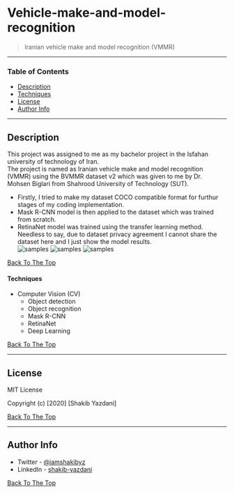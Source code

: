 # Vehicle-make-and-model-recognition

> Iranian vehicle make and model recognition (VMMR)

---

### Table of Contents

- [Description](#description)
- [Techniques](#techniques)
- [License](#license)
- [Author Info](#author-info)

---

## Description

This project was assigned to me as my bachelor project in the Isfahan university of technology of Iran. <br>
The project is named as Iranian vehicle make and model recognition (VMMR) using the BVMMR dataset v2 which was given to me by Dr. Mohsen Biglari from Shahrood University of Technology (SUT).<br>
- Firstly, I tried to make my dataset COCO compatible format for furthur stages of my coding implementation. <br>
- Mask R-CNN model is then applied to the dataset which was trained from scratch.<br>
- RetinaNet model was trained using the transfer learning method.<br>
Needless to say, due to dataset privacy agreement I cannot share the dataset here and I just show the model results. <br>
![samples](https://github.com/shakibyzn/Iranian-vehicle-make-and-model-recognition/blob/master/Images/pride-pride.png)
![samples](https://github.com/shakibyzn/Iranian-vehicle-make-and-model-recognition/blob/master/Images/peykan-peugeot.png)
![samples](https://github.com/shakibyzn/Iranian-vehicle-make-and-model-recognition/blob/master/Images/pride-peugeot.png)

[Back To The Top](#Vehicle-make-and-model-recognition)

#### Techniques

- Computer Vision (CV)
	- Object detection
	- Object recognition
	- Mask R-CNN
	- RetinaNet
	- Deep Learning

[Back To The Top](#Vehicle-make-and-model-recognition)

---

## License

MIT License

Copyright (c) [2020] [Shakib Yazdani]


[Back To The Top](#Vehicle-make-and-model-recognition)

---

## Author Info

- Twitter - [@iamshakibyz](https://twitter.com/iamshakibyz)
- LinkedIn - [shakib-yazdani](https://www.linkedin.com/in/shakib-yazdani)

[Back To The Top](#Vehicle-make-and-model-recognition)
